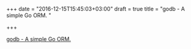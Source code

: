 +++
date = "2016-12-15T15:45:03+03:00"
draft = true
title = "godb - A simple Go ORM. "

+++

<p><a href="https://t.co/1vyn4mrFEv">godb - A simple Go ORM. </a></p>
